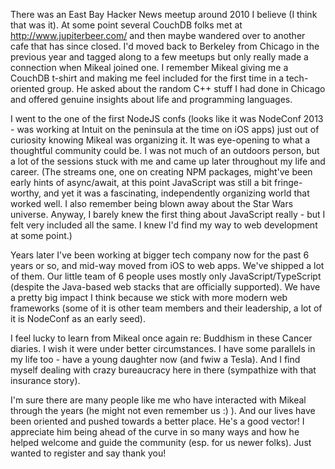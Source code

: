 There was an East Bay Hacker News meetup around 2010 I believe (I think that was it). At some point several CouchDB folks met at http://www.jupiterbeer.com/ and then maybe wandered over to another cafe that has since closed. I'd moved back to Berkeley from Chicago in the previous year and tagged along to a few meetups but only really made a connection when Mikeal joined one. I remember Mikeal giving me a CouchDB t-shirt and making me feel included for the first time in a tech-oriented group. He asked about the random C++ stuff I had done in Chicago and offered genuine insights about life and programming languages.

I went to the one of the first NodeJS confs (looks like it was NodeConf 2013 - was working at Intuit on the peninsula at the time on iOS apps) just out of curiosity knowing Mikeal was organizing it. It was eye-opening to what a thoughtful community could be. I was not much of an outdoors person, but a lot of the sessions stuck with me and came up later throughout my life and career. (The streams one, one on creating NPM packages, might've been early hints of async/await, at this point JavaScript was still a bit fringe-worthy, and yet it was a fascinating, independently organizing world that worked well. I also remember being blown away about the Star Wars universe. Anyway, I barely knew the first thing about JavaScript really - but I felt very included all the same. I knew I'd find my way to web development at some point.)

Years later I've been working at bigger tech company now for the past 6 years or so, and mid-way moved from iOS to web apps. We've shipped a lot of them. Our little team of 6 people uses mostly only JavaScript/TypeScript (despite the Java-based web stacks that are officially supported). We have a pretty big impact I think because we stick with more modern web frameworks (some of it is other team members and their leadership, a lot of it is NodeConf as an early seed).

I feel lucky to learn from Mikeal once again re: Buddhism in these Cancer diaries. I wish it were under better circumstances. I have some parallels in my life too - have a young daughter now (and fwiw a Tesla). And I find myself dealing with crazy bureaucracy here in there (sympathize with that insurance story).

I'm sure there are many people like me who have interacted with Mikeal through the years (he might not even remember us :) ). And our lives have been oriented and pushed towards a better place. He's a good vector! I appreciate him being ahead of the curve in so many ways and how he helped welcome and guide the community (esp. for us newer folks). Just wanted to register and say thank you!
